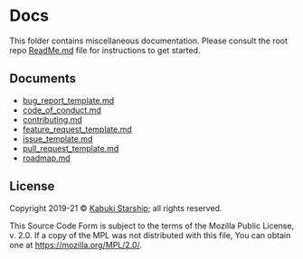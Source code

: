 # Docs

This folder contains miscellaneous documentation. Please consult the root repo [ReadMe.md](../ReadMe.md) file for instructions to get started.

## Documents

* [bug_report_template.md](./bug_report_template.md)
* [code_of_conduct.md](./code_of_conduct.md)
* [contributing.md](./contributing.md)
* [feature_request_template.md](./feature_request_template.md)
* [issue_template.md](./issue_template.md)
* [pull_request_template.md](./pull_request_template.md)
* [roadmap.md](./roadmap.md)
## License

Copyright 2019-21 © [Kabuki Starship](https://kabukistarship.com); all rights reserved.

This Source Code Form is subject to the terms of the Mozilla Public License, v. 2.0. If a copy of the MPL was not distributed with this file, You can obtain one at <https://mozilla.org/MPL/2.0/>.
